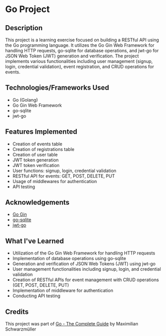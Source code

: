 # Go Project

## Description
This project is a learning exercise focused on building a RESTful API using the Go programming language. It utilizes the Go Gin Web Framework for handling HTTP requests, go-sqlite for database operations, and jwt-go for JSON Web Token (JWT) generation and verification. The project implements various functionalities including user management (signup, login, credential validation), event registration, and CRUD operations for events.

## Technologies/Frameworks Used
- Go (Golang)
- Go Gin Web Framework
- go-sqlite
- jwt-go

## Features Implemented
- Creation of events table
- Creation of registrations table
- Creation of user table
- JWT token generation
- JWT token verification
- User functions: signup, login, credential validation
- RESTful API for events: GET, POST, DELETE, PUT
- Usage of middlewares for authentication
- API testing

## Acknowledgements
- [Go Gin](https://github.com/gin-gonic/gin)
- [go-sqlite](https://github.com/glebarez/go-sqlite)
- [jwt-go](https://github.com/dgrijalva/jwt-go)

## What I've Learned
- Utilization of the Go Gin Web Framework for handling HTTP requests
- Implementation of database operations using go-sqlite
- Generation and verification of JSON Web Tokens (JWT) using jwt-go
- User management functionalities including signup, login, and credential validation
- Creation of RESTful APIs for event management with CRUD operations (GET, POST, DELETE, PUT)
- Implementation of middleware for authentication
- Conducting API testing

## Credits
This project was part of [Go - The Complete Guide](https://www.udemy.com/course/go-the-complete-guide/) by Maximilian Schwarzmüller


